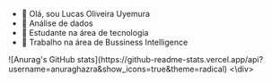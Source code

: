 - 👋 Olá, sou Lucas Oliveira Uyemura
- 👀 Análise de dados
- 🌱 Estudante na área de tecnologia
- 💞️ Trabalho na área de Bussiness Intelligence


<div>
  ![Anurag's GitHub stats](https://github-readme-stats.vercel.app/api?username=anuraghazra&show_icons=true&theme=radical)
<\div>
